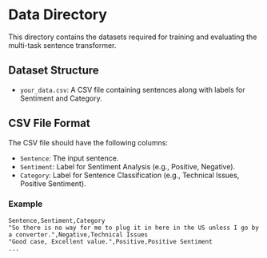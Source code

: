 # Data Directory

This directory contains the datasets required for training and evaluating the multi-task sentence transformer.

## Dataset Structure

- `your_data.csv`: A CSV file containing sentences along with labels for Sentiment and Category.

## CSV File Format

The CSV file should have the following columns:

- `Sentence`: The input sentence.
- `Sentiment`: Label for Sentiment Analysis (e.g., Positive, Negative).
- `Category`: Label for Sentence Classification (e.g., Technical Issues, Positive Sentiment).

### Example

```csv
Sentence,Sentiment,Category
"So there is no way for me to plug it in here in the US unless I go by a converter.",Negative,Technical Issues
"Good case, Excellent value.",Positive,Positive Sentiment
...

